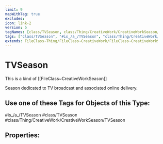 ```yaml
---
limit: 9
mapWithTag: true
excludes:
icon: link-2
version: 5
tagNames: [class/TVSeason, class/Thing/CreativeWork/CreativeWorkSeason/TVSeason, is_a_/TVSeason, schema-org/TVSeason]
tags: ["class/TVSeason", "#is_/a_/TVSeason", "class/Thing/CreativeWork/CreativeWorkSeason/TVSeason"]
extends: FileClass~Thing/FileClass~CreativeWork/FileClass~CreativeWorkSeason
---
```


# TVSeason
This is a kind of [[FileClass~CreativeWorkSeason]]

Season dedicated to TV broadcast and associated online delivery.


## Use one of these Tags for Objects of this Type:

#is_/a_/TVSeason
#class/TVSeason
#class/Thing/CreativeWork/CreativeWorkSeason/TVSeason

## Properties:


